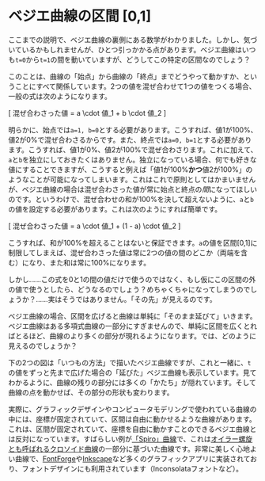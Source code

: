 # ベジエ曲線の区間 [0,1]

ここまでの説明で、ベジエ曲線の裏側にある数学がわかりました。しかし、気づいているかもしれませんが、ひとつ引っかかる点があります。ベジエ曲線はいつも`t=0`から`t=1`の間を動いていますが、どうしてこの特定の区間なのでしょう？

このことは、曲線の「始点」から曲線の「終点」までどうやって動かすか、ということにすべて関係しています。2つの値を混ぜ合わせて1つの値をつくる場合、一般の式は次のようになります。

\[
  混ぜ合わさった値 = a \cdot 値_1 + b \cdot 値_2
\]

明らかに、始点では`a=1, b=0`とする必要があります。こうすれば、値1が100%、値2が0%で混ぜ合わさるからです。また、終点では`a=0, b=1`とする必要があります。こうすれば、値1が0%、値2が100%で混ぜ合わさります。これに加えて、`a`と`b`を独立にしておきたくはありません。独立になっている場合、何でも好きな値にすることできますが、こうすると例えば「値1が100%**かつ**値2が100%」のようなことが可能になってしまいます。これはこれで原則としてはかまいませんが、ベジエ曲線の場合は混ぜ合わさった値が常に始点と終点の*間*になってほしいのです。というわけで、混ぜ合わせの和が100%を決して超えないように、`a`と`b`の値を設定する必要があります。これは次のようにすれば簡単です。

\[
  混ぜ合わさった値 = a \cdot 値_1 + (1 - a) \cdot 値_2
\]

こうすれば、和が100%を超えることはないと保証できます。`a`の値を区間[0,1]に制限してしまえば、混ぜ合わさった値は常に2つの値の間のどこか（両端を含む）になり、また和は常に100%になります。

しかし……この式を0と1の間の値だけで使うのではなく、もし仮にこの区間の外の値で使うとしたら、どうなるのでしょう？めちゃくちゃになってしまうのでしょうか？……実はそうではありません。「その先」が見えるのです。

ベジエ曲線の場合、区間を広げると曲線は単純に「そのまま延びて」いきます。ベジエ曲線はある多項式曲線の一部分にすぎませんので、単純に区間を広くとればとるほど、曲線のより多くの部分が現れるようになります。では、どのように見えるのでしょうか？

下の2つの図は「いつもの方法」で描いたベジエ曲線ですが、これと一緒に、`t`の値をずっと先まで広げた場合の「延びた」ベジエ曲線も表示しています。見てわかるように、曲線の残りの部分には多くの「かたち」が隠れています。そして曲線の点を動かせば、その部分の形状も変わります。

<Graphic title="無限区間の2次ベジエ曲線" setup={this.setupQuadratic} draw={this.draw} />
<Graphic title="無限区間の3次ベジエ曲線" setup={this.setupCubic} draw={this.draw} />

実際に、グラフィックデザインやコンピュータモデリングで使われている曲線の中には、座標が固定されていて、区間は自由に動かせるような曲線があります。これは、区間が固定されていて、座標を自由に動かすことのできるベジエ曲線とは反対になっています。すばらしい例が[「Spiro」曲線](http://levien.com/phd/phd.html)で、これは[オイラー螺旋とも呼ばれるクロソイド曲線](https://ja.wikipedia.org/wiki/クロソイド曲線)の一部分に基づいた曲線です。非常に美しく心地よい曲線で、[FontForge](https://fontforge.github.io)や[Inkscape](https://inkscape.org/ja/)など多くのグラフィックアプリに実装されており、フォントデザインにも利用されています（Inconsolataフォントなど）。
